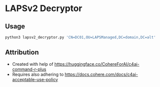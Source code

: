 # LAPSv2 Decryptor
## Usage
```python
python3 lapsv2_decryptor.py 'CN=DC01,OU=LAPSManaged,DC=domain,DC=alt' 'dc01.domain.alt'
```

## Attribution 
- Created with help of https://huggingface.co/CohereForAI/c4ai-command-r-plus
- Requires also adhering to https://docs.cohere.com/docs/c4ai-acceptable-use-policy
